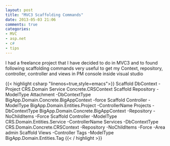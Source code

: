 ```yaml
---
layout: post
title: "MVC3 Scaffolding Commands"
date: 2013-05-03 21:06
comments: true
categories: 
- MVC
- asp.net
- c#
- tips
---
```


I had a freelance project that I have decided to do in MVC3 and to found following scaffolding commands very useful to get my Context, repository, controller, controller and views in PM console inside visual studio


{{< highlight csharp  "linenos=true,style=emacs">}}
Scaffold DbContext -Project CRS.Domain Service Concrete.CRSContext
Scaffold Repository -ModelType Attachment -DbContextType BigApp.Domain.Concrete.BigAppContext -force
Scaffold Controller -ModelType BigApp.Domain.Entities.Project -ControllerName Projects -DbContextType BigApp.Domain.Concrete.BigAppContext -Repository -NoChildItems -Force
Scaffold Controller -ModelType CRS.Domain.Entities.Service -ControllerName Services -DbContextType CRS.Domain.Concrete.CRSContext -Repository -NoChildItems -Force -Area admin
Scaffold Views -Controller Tags -ModelType BigApp.Domain.Entities.Tag
{{< / highlight >}}
